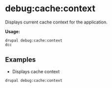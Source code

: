# debug:cache:context
Displays current cache context for the application.

**Usage:**
```
drupal debug:cache:context
dcc
```

## Examples
* Displays cache context
```
drupal debug:cache:context
```
